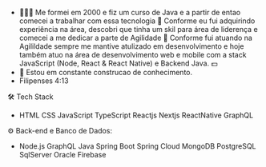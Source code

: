 - 👨🏻‍💻 Me formei em 2000 e fiz um curso de Java e a partir de entao comecei a trabalhar com essa tecnologia 
💚   Conforme eu fui adquirindo experiência na área, descobri que tinha um skil para área de liderença e comecei a me dedicar a parte de Agilidade
🚀   Conforme fui atuando na Agilildade sempre me mantive atulizado em desenvolvimento e hoje também atuo na área de desenvolvimento web e mobile com a stack   JavaScript (Node, React & React Native) e Backend Java.
💵
- 🌱 Estou em constante construcao de conhecimento.
- Filipenses 4:13

<!---
fgurgell50/fgurgell50 is a ✨ special ✨ repository because its `README.md` (this file) appears on your GitHub profile.
You can click the Preview link to take a look at your changes.
--->

🛠  Tech Stack
- HTML CSS JavaScript TypeScript Reactjs Nextjs ReactNative GraphQL

⚙️  Back-end e Banco de Dados:
- Node.js GraphQL Java Spring Boot Spring Cloud MongoDB PostgreSQL SqlServer Oracle Firebase
